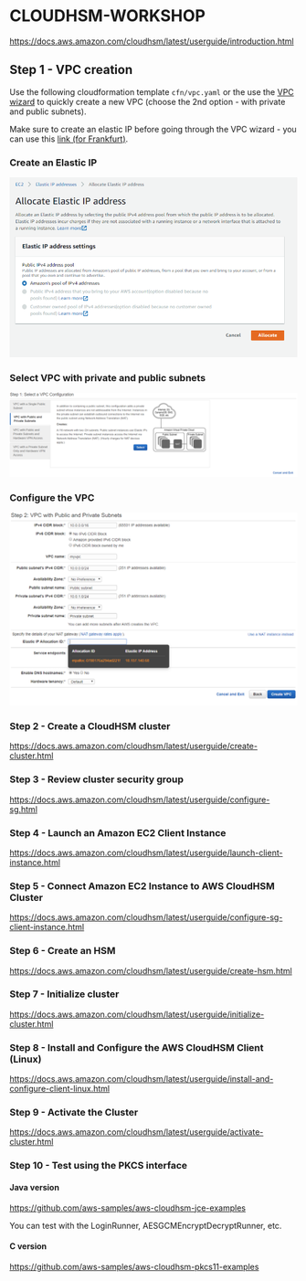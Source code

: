 # CLOUDHSM-WORKSHOP
https://docs.aws.amazon.com/cloudhsm/latest/userguide/introduction.html

## Step 1 - VPC creation
Use the following cloudformation template `cfn/vpc.yaml` or the use the [VPC wizard](https://eu-central-1.console.aws.amazon.com/vpc/home?region=eu-central-1#wizardSelector:) to quickly create a new VPC (choose the 2nd option - with private and public subnets). 

Make sure to create an elastic IP before going through the VPC wizard - you can use this [link (for Frankfurt)](https://eu-central-1.console.aws.amazon.com/ec2/v2/home?region=eu-central-1#AllocateAddress:). 
### Create an Elastic IP
<p align="center">
  <img src="https://raw.githubusercontent.com/alfallouji/CLOUDHSM-WORKSHOP/master/eip.png" /></p>


 ### Select VPC with private and public subnets
<p align="center">
  <img src="https://raw.githubusercontent.com/alfallouji/CLOUDHSM-WORKSHOP/master/vpc1.png" /></p>

### Configure the VPC
<p align="center">
  
  <img src="https://raw.githubusercontent.com/alfallouji/CLOUDHSM-WORKSHOP/master/vpc2.png" /></p>


### Step 2 - Create a CloudHSM cluster
https://docs.aws.amazon.com/cloudhsm/latest/userguide/create-cluster.html

### Step 3 - Review cluster security group
https://docs.aws.amazon.com/cloudhsm/latest/userguide/configure-sg.html

### Step 4 - Launch an Amazon EC2 Client Instance
https://docs.aws.amazon.com/cloudhsm/latest/userguide/launch-client-instance.html

### Step 5 - Connect Amazon EC2 Instance to AWS CloudHSM Cluster
https://docs.aws.amazon.com/cloudhsm/latest/userguide/configure-sg-client-instance.html

### Step 6 - Create an HSM
https://docs.aws.amazon.com/cloudhsm/latest/userguide/create-hsm.html

### Step 7 - Initialize cluster
https://docs.aws.amazon.com/cloudhsm/latest/userguide/initialize-cluster.html

### Step 8 - Install and Configure the AWS CloudHSM Client (Linux)
https://docs.aws.amazon.com/cloudhsm/latest/userguide/install-and-configure-client-linux.html

### Step 9 - Activate the Cluster
https://docs.aws.amazon.com/cloudhsm/latest/userguide/activate-cluster.html

### Step 10 - Test using the PKCS interface
#### Java version
https://github.com/aws-samples/aws-cloudhsm-jce-examples

You can test with the LoginRunner, AESGCMEncryptDecryptRunner, etc.

#### C version
https://github.com/aws-samples/aws-cloudhsm-pkcs11-examples
